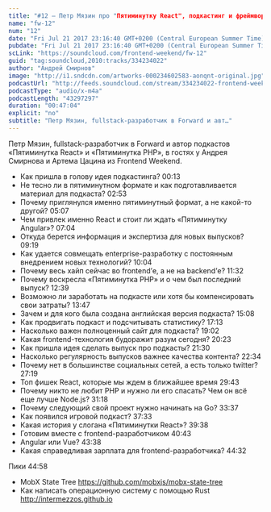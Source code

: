 ```yaml
---
title: "#12 – Петр Мязин про "Пятиминутку React", подкастинг и фреймворки"
name: "fw-12"
num: "12"
date: "Fri Jul 21 2017 23:16:40 GMT+0200 (Central European Summer Time)"
pubdate: "Fri Jul 21 2017 23:16:40 GMT+0200 (Central European Summer Time)"
scLink: "https://soundcloud.com/frontend-weekend/fw-12"
guid: "tag:soundcloud,2010:tracks/334234022"
author: "Андрей Смирнов"
image: "http://i1.sndcdn.com/artworks-000234602583-aonqnt-original.jpg"
podcastUrl: "http://feeds.soundcloud.com/stream/334234022-frontend-weekend-fw-12.m4a"
podcastType: "audio/x-m4a"
podcastLength: "43297297"
duration: "00:47:04"
explicit: "no"
subtitle: "Петр Мязин, fullstack-разработчик в Forward и авт…"
---
```

Петр Мязин, fullstack-разработчик в Forward и автор подкастов «Пятиминутка React» и «Пятиминутка PHP», в гостях у Андрея Смирнова и Артема Цацина из Frontend Weekend.

- Как пришла в голову идея подкастинга? 00:13
- Не тесно ли в пятиминутном формате и как подготавливается материал для подкаста? 02:53
- Почему приглянулся именно пятиминутный формат, а не какой-то другой? 05:07
- Чем привлек именно React и стоит ли ждать «Пятиминутку Angular»? 07:04
- Откуда берется информация и экспертиза для новых выпусков? 09:19
- Как удается совмещать enterprise-разработку с постоянным внедрением новых технологий? 10:04
- Почему весь хайп сейчас во frontend’е, а не на backend’е? 11:32
- Почему воскресла «Пятиминутка PHP» и о чем был последний выпуск? 12:39
- Возможно ли заработать на подкасте или хотя бы компенсировать свои затраты? 13:47
- Зачем и для кого была создана английская версия подкаста? 15:08
- Как продвигать подкаст и подсчитывать статистику? 17:13
- Насколько важен полноценный сайт для подкаста? 19:02
- Какая frontend-технология будоражит разум сегодня? 20:23
- Как пришла идея сделать выпуск про подкасты? 21:30
- Насколько регулярность выпусков важнее качества контента? 22:34
- Почему нет в большинстве социальных сетей, а есть только twitter? 27:19
- Топ фишек React, которые мы ждем в ближайшее время 29:43
- Почему никто не любит PHP и нужно ли его спасать? Чем он всё еще лучше Node.js? 31:18
- Почему следующий свой проект нужно начинать на Go? 33:37
- Как появился игровой подкаст? 37:33
- Какая история у слогана «Пятиминутки React»? 39:38
- Готовим вместе с frontend-разработчиком 40:43
- Angular или Vue? 43:38
- Какая справедливая зарплата для frontend-разработчика? 44:32

Пики 44:58
- MobX State Tree https://github.com/mobxjs/mobx-state-tree
- Как написать операционную систему с помощью Rust http://intermezzos.github.io
